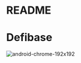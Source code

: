 # README

# Defibase

![android-chrome-192x192](https://user-images.githubusercontent.com/65377724/114439042-63a66a80-9b7d-11eb-9552-45a75bf6167f.png)


